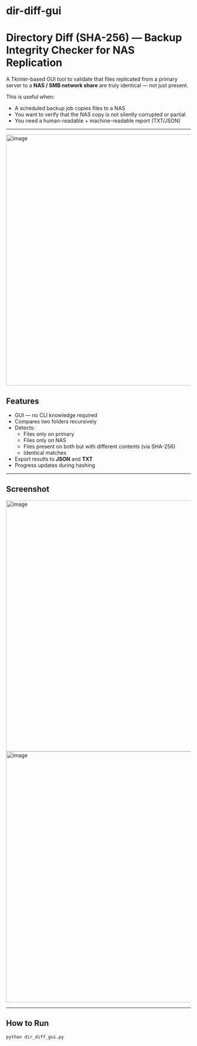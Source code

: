 # dir-diff-gui

# Directory Diff (SHA-256) — Backup Integrity Checker for NAS Replication

A Tkinter-based GUI tool to validate that files replicated from a primary server
to a **NAS / SMB network share** are truly identical — not just present.

This is useful when:
- A scheduled backup job copies files to a NAS
- You want to verify that the NAS copy is not silently corrupted or partial
- You need a human-readable + machine-readable report (TXT/JSON)

---

<img width="902" height="682" alt="image" src="https://github.com/user-attachments/assets/d1b36697-9172-4e49-bfbb-e13f62438289" />

## Features
- GUI — no CLI knowledge required
- Compares two folders recursively
- Detects:
  - Files only on primary
  - Files only on NAS
  - Files present on both but with different contents (via SHA-256)
  - Identical matches
- Export results to **JSON** and **TXT**
- Progress updates during hashing

---

## Screenshot
<img width="902" height="682" alt="image" src="https://github.com/user-attachments/assets/1beb395e-e683-4989-bd6e-7f23af3648fa" />
<img width="902" height="682" alt="image" src="https://github.com/user-attachments/assets/f91c2dda-c233-454d-a082-0dc5daa971cc" />


---

## How to Run

```bash
python dir_diff_gui.py
